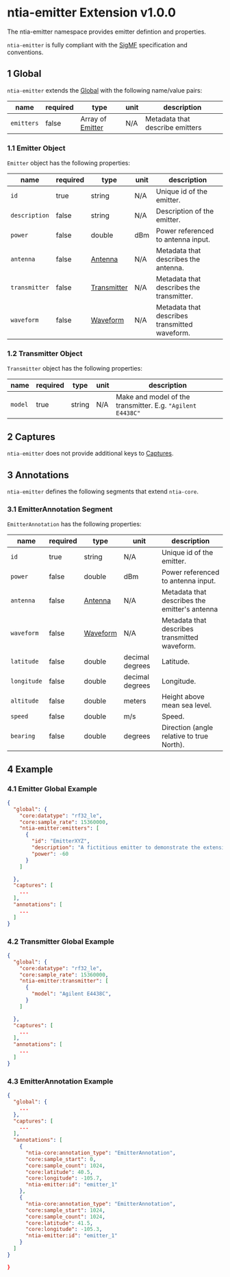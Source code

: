 # ntia-emitter Extension v1.0.0

The ntia-emitter namespace provides emitter defintion and properties. 

`ntia-emitter` is fully compliant with the [SigMF](https://github.com/gnuradio/SigMF/blob/master/sigmf-spec.md#namespaces) specification and conventions.

## 1 Global
`ntia-emitter` extends the [Global](https://github.com/gnuradio/SigMF/blob/master/sigmf-spec.md#global-object) with the following name/value pairs:

|name|required|type|unit|description|
|----|--------------|-------|-------|-----------|
`emitters`|false|Array of [Emitter](#11-emitter-object)|N/A|Metadata that describe emitters

### 1.1 Emitter Object
`Emitter` object has the following properties:

|name|required|type|unit|description|
|----|--------------|-------|-------|-----------|
|`id`|true|string|N/A|Unique id of the emitter.|
|`description`|false|string|N/A|Description of the emitter.|
|`power`|false|double|dBm|Power referenced to antenna input.|
|`antenna`|false|[Antenna](ntia-core.sigmf-ext.md#antenna)|N/A|Metadata that describes the antenna.|
|`transmitter`|false|[Transmitter](#12-transmitter-object)|N/A|Metadata that describes the transmitter.|
|`waveform`|false| [Waveform](ntia-waveform.sigmf-ext.md)|N/A|Metadata that describes transmitted waveform.|

### 1.2 Transmitter Object
`Transmitter` object has the following properties:

|name|required|type|unit|description|
|----|--------------|-------|-------|-----------|
|`model`|true|string|N/A|Make and model of the transmitter. E.g. `"Agilent E4438C"`|

## 2 Captures
`ntia-emitter` does not provide additional keys to [Captures](https://github.com/gnuradio/SigMF/blob/master/sigmf-spec.md#captures-array).

## 3 Annotations
`ntia-emitter` defines the following segments that extend `ntia-core`.

### 3.1 EmitterAnnotation Segment
`EmitterAnnotation` has the following properties:  

|name|required|type|unit|description|
|----|--------------|-------|-------|-----------|
|`id`|true|string|N/A|Unique id of the emitter.|
|`power`|false|double|dBm|Power referenced to antenna input.|
|`antenna`|false|[Antenna](ntia-core.sigmf-ext.md#antenna)|N/A|Metadata that describes the emitter's antenna|
|`waveform`|false| [Waveform](ntia-waveform.sigmf-ext.md)|N/A|Metadata that describes transmitted waveform.
|`latitude`|false|double|decimal degrees|Latitude.|
|`longitude`|false|double|decimal degrees|Longitude.|
|`altitude`|false|double|meters|Height above mean sea level.|
|`speed`|false|double|m/s|Speed.|
|`bearing`|false|double|degrees|Direction (angle relative to true North).|

## 4 Example

### 4.1 Emitter Global Example
```json
{
  "global": {
    "core:datatype": "rf32_le",
    "core:sample_rate": 15360000,
    "ntia-emitter:emitters": [
      {
        "id": "EmitterXYZ",
        "description": "A fictitious emitter to demonstrate the extensions format.",
        "power": -60
      }
    ]

  },
  "captures": [
    ...
  ],
  "annotations": [
    ...
  ]
}
```

### 4.2 Transmitter Global Example

```json
{
  "global": {
    "core:datatype": "rf32_le",
    "core:sample_rate": 15360000,
    "ntia-emitter:transmitter": [
      {
        "model": "Agilent E4438C",
      }
    ]

  },
  "captures": [
    ...
  ],
  "annotations": [
    ...
  ]
}
```

### 4.3 EmitterAnnotation Example
```json
{
  "global": {
    ...
  },
  "captures": [
    ...
  ],
  "annotations": [
    {
      "ntia-core:annotation_type": "EmitterAnnotation",
      "core:sample_start": 0,
      "core:sample_count": 1024,
      "core:latitude": 40.5,
      "core:longitude": -105.7,
      "ntia-emitter:id": "emitter_1"
    },
    {
      "ntia-core:annotation_type": "EmitterAnnotation",
      "core:sample_start": 1024,
      "core:sample_count": 1024,
      "core:latitude": 41.5,
      "core:longitude": -105.3,
      "ntia-emitter:id": "emitter_1"
    }
  ]
}

}
```

